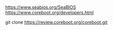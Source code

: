 https://www.seabios.org/SeaBIOS
https://www.coreboot.org/developers.html

git clone https://review.coreboot.org/coreboot.git



